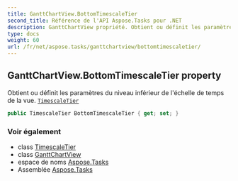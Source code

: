 ```yaml
---
title: GanttChartView.BottomTimescaleTier
second_title: Référence de l'API Aspose.Tasks pour .NET
description: GanttChartView propriété. Obtient ou définit les paramètres du niveau inférieur de léchelle de temps de la vue. TimescaleTier
type: docs
weight: 60
url: /fr/net/aspose.tasks/ganttchartview/bottomtimescaletier/
---
```

## GanttChartView.BottomTimescaleTier property

Obtient ou définit les paramètres du niveau inférieur de l'échelle de temps de la vue. [`TimescaleTier`](../../../aspose.tasks.visualization/timescaletier/)

```csharp
public TimescaleTier BottomTimescaleTier { get; set; }
```

### Voir également

* class [TimescaleTier](../../../aspose.tasks.visualization/timescaletier/)
* class [GanttChartView](../)
* espace de noms [Aspose.Tasks](../../ganttchartview/)
* Assemblée [Aspose.Tasks](../../../)


